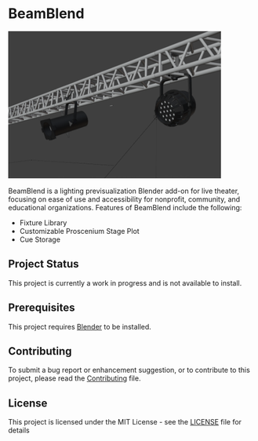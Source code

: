 # BeamBlend

<img src="assets/Header_Image" height="300">

BeamBlend is a lighting previsualization Blender add-on for live theater, focusing on ease of use and accessibility for nonprofit, community, and educational organizations. Features of BeamBlend include the following:

- Fixture Library
- Customizable Proscenium Stage Plot
- Cue Storage

## Project Status
This project is currently a work in progress and is not available to install.

## Prerequisites
This project requires [Blender](https://www.blender.org/download/) to be installed.

## Contributing
To submit a bug report or enhancement suggestion, or to contribute to this project, please read the [Contributing](CONTRIBUTING.md) file.

## License
This project is licensed under the MIT License - see the [LICENSE](LICENSE) file for details
